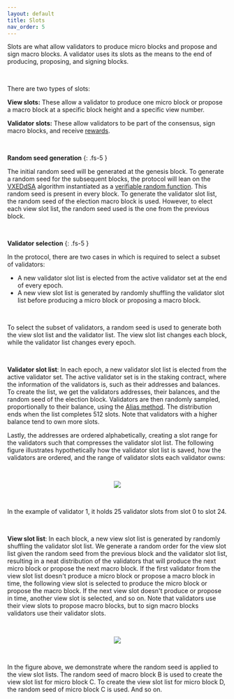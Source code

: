 ```yaml
---
layout: default
title: Slots
nav_order: 5
---
```


Slots are what allow validators to produce micro blocks and propose and sign macro blocks. A validator uses its slots as the means to the end of producing, proposing, and signing blocks.

<br/>

There are two types of slots:

**View slots:** These allow a validator to produce one micro block or propose a macro block at a specific block height and a specific view number.

**Validator slots:** These allow validators to be part of the consensus, sign macro blocks, and receive [rewards](/albatross-doc/docs/rewards).

<br/>

**Random seed generation**
{: .fs-5 }

The initial random seed will be generated at the genesis block. To generate a random seed for the subsequent blocks, the protocol will lean on the [VXEDdSA](https://www.signal.org/docs/specifications/xeddsa/#vxeddsa) algorithm instantiated as a [verifiable random function](/albatross-doc/docs/vrf). This random seed is present in every block. To generate the validator slot list, the random seed of the election macro block is used. However, to elect each view slot list, the random seed used is the one from the previous block.

<br/>

**Validator selection**
{: .fs-5 }

In the protocol, there are two cases in which is required to select a subset of validators:

- A new validator slot list is elected from the active validator set at the end of every epoch.
- A new view slot list is generated by randomly shuffling the validator slot list before producing a micro block or proposing a macro block.

<br/>

To select the subset of validators, a random seed is used to generate both the view slot list and the validator list. The view slot list changes each block, while the validator list changes every epoch.

<br/>

**Validator slot list**: In each epoch, a new validator slot list is elected from the active validator set. The active validator set is in the staking contract, where the information of the validators is, such as their addresses and balances. To create the list, we get the validators addresses, their balances, and the random seed of the election block. Validators are then randomly sampled, proportionally to their balance, using the [Alias method](https://en.wikipedia.org/wiki/Alias_method). The distribution ends when the list completes 512 slots. Note that validators with a higher balance tend to own more slots.

Lastly, the addresses are ordered alphabetically, creating a slot range for the validators such that compresses the validator slot list. The following figure illustrates hypothetically how the validator slot list is saved, how the validators are ordered, and the range of validator slots each validator owns:

<br/>

<p align="center">
  <img src="https://i.postimg.cc/L6P0zzZ2/slot-range-drawio.png"/>
</p>

<br/>

In the example of validator 1, it holds 25 validator slots from slot 0 to slot 24.

<br/>

**View slot list**: In each block, a new view slot list is generated by randomly shuffling the validator slot list. We generate a random order for the view slot list given the random seed from the previous block and the validator slot list, resulting in a neat distribution of the validators that will produce the next micro block or propose the next macro block. If the first validator from the view slot list doesn't produce a micro block or propose a macro block in time, the following view slot is selected to produce the micro block or propose the macro block. If the next view slot doesn't produce or propose in time, another view slot is selected, and so on. Note that validators use their view slots to propose macro blocks, but to sign macro blocks validators use their validator slots.

<br/>

<p align="center">
  <img src="https://i.postimg.cc/rpVnX3Zw/slots-selection-drawio.png"/>
</p>

<br/>

In the figure above, we demonstrate where the random seed is applied to the view slot lists. The random seed of macro block B is used to create the view slot list for micro block C. To create the view slot list for micro block D, the random seed of micro block C is used. And so on.
